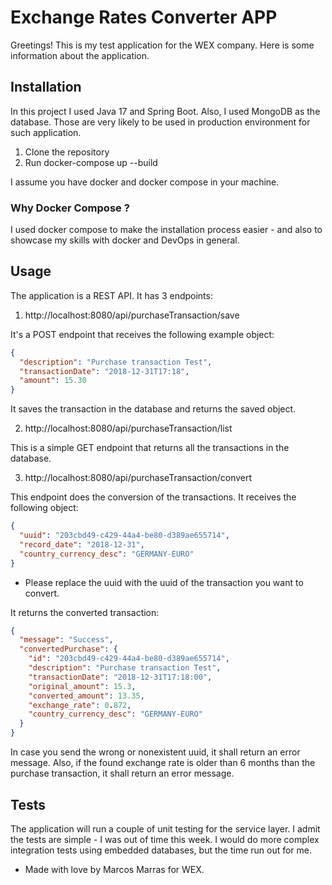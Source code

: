 # Exchange Rates Converter APP

Greetings! This is my test application for the WEX company. 
Here is some information about the application.

## Installation

In this project I used Java 17 and Spring Boot. Also, I used MongoDB as the database. Those are
very likely to be used in production environment for such application.

1. Clone the repository
2. Run docker-compose up --build

I assume you have docker and docker compose in your machine.

### Why Docker Compose ?

I used docker compose to make the installation process easier - and also to
showcase my skills with docker and DevOps in general.

## Usage

The application is a REST API. It has 3 endpoints:

1. http://localhost:8080/api/purchaseTransaction/save

It's a POST endpoint that receives the following example object:

```json
{
  "description": "Purchase transaction Test",
  "transactionDate": "2018-12-31T17:18",
  "amount": 15.30
}
```

It saves the transaction in the database and returns the saved object.

2. http://localhost:8080/api/purchaseTransaction/list

This is a simple GET endpoint that returns all the transactions in the database.

3. http://localhost:8080/api/purchaseTransaction/convert

This endpoint does the conversion of the transactions. It receives the following object:

```json
{
  "uuid": "203cbd49-c429-44a4-be80-d389ae655714",
  "record_date": "2018-12-31",
  "country_currency_desc": "GERMANY-EURO"
}
```
* Please replace the uuid with the uuid of the transaction you want to convert.

It returns the converted transaction:

```json
{
  "message": "Success",
  "convertedPurchase": {
    "id": "203cbd49-c429-44a4-be80-d389ae655714",
    "description": "Purchase transaction Test",
    "transactionDate": "2018-12-31T17:18:00",
    "original_amount": 15.3,
    "converted_amount": 13.35,
    "exchange_rate": 0.872,
    "country_currency_desc": "GERMANY-EURO"
  }
}
```

In case you send the wrong or nonexistent uuid, it shall return an error message. Also, if the found exchange rate is older than 6 months than the purchase 
transaction, it shall return an error message.

## Tests

The application will run a couple of unit testing for the service layer.
I admit the tests are simple - I was out of time this week. I would do more
complex integration tests using embedded databases, but the time run out for me.

* Made with love by Marcos Marras for WEX.